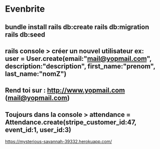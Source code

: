 # Evenbrite
bundle install
rails db:create
rails db:migration
rails db:seed
---
rails console > créer un nouvel utilisateur ex: user = User.create(email:"mail@yopmail.com", description:"description", first_name:"prenom", last_name:"nomZ")
-
Rend toi sur : http://www.yopmail.com (mail@yopmail.com)
-
Toujours dans la console > attendance = Attendance.create(stripe_customer_id:47, event_id:1, user_id:3)
------
https://mysterious-savannah-39332.herokuapp.com/
